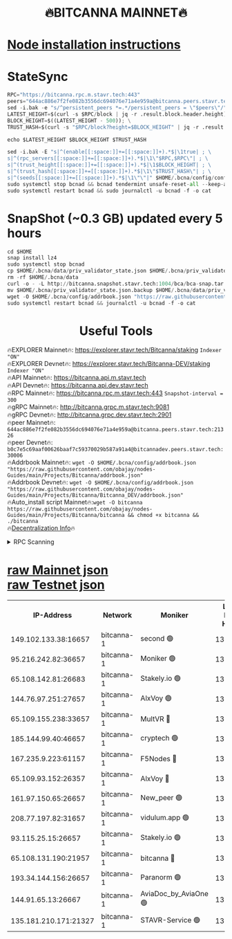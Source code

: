 <h1 align="center"> 🔥BITCANNA MAINNET🔥</h1>


[Node installation instructions](https://github.com/obajay/nodes-Guides/tree/main/Projects/Bitcanna)
=

# StateSync
```python
RPC="https://bitcanna.rpc.m.stavr.tech:443"
peers="644ac886e7f2fe082b3556dc694076e71a4e959a@bitcanna.peers.stavr.tech:21326"
sed -i.bak -e "s/^persistent_peers *=.*/persistent_peers = \"$peers\"/" $HOME/.bcna/config/config.toml
LATEST_HEIGHT=$(curl -s $RPC/block | jq -r .result.block.header.height); \
BLOCK_HEIGHT=$((LATEST_HEIGHT - 500)); \
TRUST_HASH=$(curl -s "$RPC/block?height=$BLOCK_HEIGHT" | jq -r .result.block_id.hash)

echo $LATEST_HEIGHT $BLOCK_HEIGHT $TRUST_HASH

sed -i.bak -E "s|^(enable[[:space:]]+=[[:space:]]+).*$|\1true| ; \
s|^(rpc_servers[[:space:]]+=[[:space:]]+).*$|\1\"$RPC,$RPC\"| ; \
s|^(trust_height[[:space:]]+=[[:space:]]+).*$|\1$BLOCK_HEIGHT| ; \
s|^(trust_hash[[:space:]]+=[[:space:]]+).*$|\1\"$TRUST_HASH\"| ; \
s|^(seeds[[:space:]]+=[[:space:]]+).*$|\1\"\"|" $HOME/.bcna/config/config.toml
sudo systemctl stop bcnad && bcnad tendermint unsafe-reset-all --keep-addr-book
sudo systemctl restart bcnad && sudo journalctl -u bcnad -f -o cat
```
# SnapShot (~0.3 GB) updated every 5 hours
```python
cd $HOME
snap install lz4
sudo systemctl stop bcnad
cp $HOME/.bcna/data/priv_validator_state.json $HOME/.bcna/priv_validator_state.json.backup
rm -rf $HOME/.bcna/data
curl -o - -L http://bitcanna.snapshot.stavr.tech:1004/bca/bca-snap.tar.lz4 | lz4 -c -d - | tar -x -C $HOME/.bcna --strip-components 2
mv $HOME/.bcna/priv_validator_state.json.backup $HOME/.bcna/data/priv_validator_state.json
wget -O $HOME/.bcna/config/addrbook.json "https://raw.githubusercontent.com/obajay/nodes-Guides/main/Projects/Bitcanna/addrbook.json"
sudo systemctl restart bcnad && journalctl -u bcnad -f -o cat
```

 <h1 align="center"> Useful Tools</h1>

🔥EXPLORER Mainnet🔥:    https://explorer.stavr.tech/Bitcanna/staking          `Indexer "ON"` \
🔥EXPLORER Devnet🔥:     https://explorer.stavr.tech/Bitcanna-DEV/staking     `Indexer "ON"` \
🔥API Mainnet🔥:         https://bitcanna.api.m.stavr.tech \
🔥API Devnet🔥:          https://bitcanna.api.dev.stavr.tech \
🔥RPC Mainnet🔥:         https://bitcanna.rpc.m.stavr.tech:443         `Snapshot-interval = 300` \
🔥gRPC Mainnet🔥:        http://bitcanna.grpc.m.stavr.tech:9081 \
🔥gRPC Devnet🔥:         http://bitcanna.grpc.dev.stavr.tech:2901 \
🔥peer Mainnet🔥:        `644ac886e7f2fe082b3556dc694076e71a4e959a@bitcanna.peers.stavr.tech:21326` \
🔥peer Devnet🔥:         `b0c7e5c69aaf00626baaf7c59370029b587a91a4@bitcannadev.peers.stavr.tech:30006` \
🔥Addrbook Mainnet🔥:    ```wget -O $HOME/.bcna/config/addrbook.json "https://raw.githubusercontent.com/obajay/nodes-Guides/main/Projects/Bitcanna/addrbook.json"``` \
🔥Addrbook Devnet🔥:    ```wget -O $HOME/.bcna/config/addrbook.json "https://raw.githubusercontent.com/obajay/nodes-Guides/main/Projects/Bitcanna/Bitcanna_DEV/addrbook.json"``` \
🔥Auto_install script Mainnet🔥:```wget -O bitcanna https://raw.githubusercontent.com/obajay/nodes-Guides/main/Projects/Bitcanna/bitcanna && chmod +x bitcanna && ./bitcanna``` \
🔥[Decentralization Info](https://github.com/obajay/StateSync-snapshots/tree/main/Projects/Bitcanna/Decentralization)🔥


<details>
<summary>RPC Scanning</summary>

<h2 align="center"> We scan nodes in real time every 4 hours. And we provide the final result of RPC endpoints.
We cannot influence the operation of these nodes in any way. </h2>


```python
If Voting Power is higher than 0 --> then the Node is a validator of the network and may be subject to attack and be a potential threat to the chain.
```
```python
We marked such validators with a red symbol
```

</details>

[raw Mainnet json](https://rpc-check.bcam.stavr.tech/bcam/rpc-bcam-result.json) \
[raw Testnet json](https://github.com/obajay/StateSync-snapshots/tree/main/Projects/Bitcanna/Rpc-Check-Testnet)
=



<table><tr><th>IP-Address</th><th>Network</th><th>Moniker</th><th>Latest Block Height</th><th>Earliest Block Height</th><th>Catching Up</th><th>Tx Index</th><th>Voting Power</th><th>Scan Time</th></tr><tr><td>149.102.133.38:16657</td><td>bitcanna-1</td><td>second 🟢</td><td>13112489</td><td>1</td><td>False</td><td>on</td><td>0</td><td>2024-03-21T16:47:51.316594700UTC</td></tr><tr><td>95.216.242.82:36657</td><td>bitcanna-1</td><td>Moniker 🟢</td><td>13112478</td><td>5776907</td><td>False</td><td>on</td><td>0</td><td>2024-03-21T16:46:45.848022233UTC</td></tr><tr><td>65.108.142.81:26683</td><td>bitcanna-1</td><td>Stakely.io 🟢</td><td>13112482</td><td>6152001</td><td>False</td><td>on</td><td>0</td><td>2024-03-21T16:47:09.119940361UTC</td></tr><tr><td>144.76.97.251:27657</td><td>bitcanna-1</td><td>AlxVoy 🟢</td><td>13112488</td><td>8805201</td><td>False</td><td>on</td><td>0</td><td>2024-03-21T16:47:40.787443832UTC</td></tr><tr><td>65.109.155.238:33657</td><td>bitcanna-1</td><td>MultVR 🔴</td><td>13112483</td><td>9933415</td><td>False</td><td>on</td><td>352680</td><td>2024-03-21T16:47:16.700939387UTC</td></tr><tr><td>185.144.99.40:46657</td><td>bitcanna-1</td><td>cryptech 🟢</td><td>13112477</td><td>11528001</td><td>False</td><td>on</td><td>0</td><td>2024-03-21T16:46:41.494842862UTC</td></tr><tr><td>167.235.9.223:61157</td><td>bitcanna-1</td><td>F5Nodes 🔴</td><td>13112484</td><td>12084001</td><td>False</td><td>on</td><td>570</td><td>2024-03-21T16:47:20.981008596UTC</td></tr><tr><td>65.109.93.152:26357</td><td>bitcanna-1</td><td>AlxVoy 🔴</td><td>13112489</td><td>12109301</td><td>False</td><td>on</td><td>1391929</td><td>2024-03-21T16:47:51.820977206UTC</td></tr><tr><td>161.97.150.65:26657</td><td>bitcanna-1</td><td>New_peer 🟢</td><td>13112482</td><td>12254001</td><td>False</td><td>on</td><td>0</td><td>2024-03-21T16:47:09.387056173UTC</td></tr><tr><td>208.77.197.82:31657</td><td>bitcanna-1</td><td>vidulum.app 🟢</td><td>13112483</td><td>12386934</td><td>False</td><td>on</td><td>0</td><td>2024-03-21T16:47:12.180784868UTC</td></tr><tr><td>93.115.25.15:26657</td><td>bitcanna-1</td><td>Stakely.io 🟢</td><td>13112481</td><td>13004569</td><td>False</td><td>on</td><td>0</td><td>2024-03-21T16:47:04.732427213UTC</td></tr><tr><td>65.108.131.190:21957</td><td>bitcanna-1</td><td>bitcanna 🔴</td><td>13112485</td><td>13012485</td><td>False</td><td>on</td><td>420072</td><td>2024-03-21T16:47:25.352073717UTC</td></tr><tr><td>193.34.144.156:26657</td><td>bitcanna-1</td><td>Paranorm 🟢</td><td>13112485</td><td>13042501</td><td>False</td><td>on</td><td>0</td><td>2024-03-21T16:47:27.621256026UTC</td></tr><tr><td>144.91.65.13:26667</td><td>bitcanna-1</td><td>AviaDoc_by_AviaOne 🟢</td><td>13112486</td><td>13101601</td><td>False</td><td>on</td><td>0</td><td>2024-03-21T16:47:36.180784120UTC</td></tr><tr><td>135.181.210.171:21327</td><td>bitcanna-1</td><td>STAVR-Service 🟢</td><td>13112488</td><td>13111001</td><td>False</td><td>on</td><td>0</td><td>2024-03-21T16:47:40.567712736UTC</td></tr></table>
